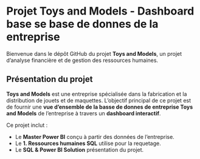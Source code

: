 # Projet Toys and Models - Dashboard base se base de donnes de la entreprise 

Bienvenue dans le dépôt GitHub du projet **Toys and Models**, un projet d’analyse financière et de gestion des ressources humaines.

## Présentation du projet

**Toys and Models** est une entreprise spécialisée dans la fabrication et la distribution de jouets et de maquettes. 
L’objectif principal de ce projet est de fournir une **vue d’ensemble de la basse de donnes de entreprise Toys and Models** de l’entreprise à travers un **dashboard interactif**.

Ce projet inclut :
- Le **Master Power BI** conçu à partir des données de l’entreprise.
- Le **1. Ressources humaines SQL** utilise pour la requetage.
- Le **SQL & Power BI Solution** présentation du projet.
